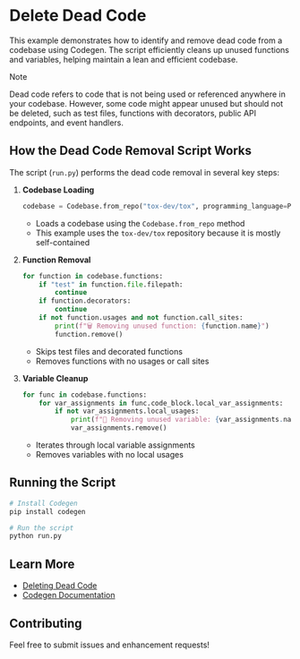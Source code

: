 # Delete Dead Code

This example demonstrates how to identify and remove dead code from a codebase using Codegen. The script efficiently cleans up unused functions and variables, helping maintain a lean and efficient codebase.

> [!NOTE]
> Dead code refers to code that is not being used or referenced anywhere in your codebase. However, some code might appear unused but should not be deleted, such as test files, functions with decorators, public API endpoints, and event handlers.

## How the Dead Code Removal Script Works

The script (`run.py`) performs the dead code removal in several key steps:

1. **Codebase Loading**
   ```python
   codebase = Codebase.from_repo("tox-dev/tox", programming_language=ProgrammingLanguage.PYTHON)
   ```
   - Loads a codebase using the `Codebase.from_repo` method
   - This example uses the `tox-dev/tox` repository because it is mostly self-contained

2. **Function Removal**
   ```python
   for function in codebase.functions:
       if "test" in function.file.filepath:
           continue
       if function.decorators:
           continue
       if not function.usages and not function.call_sites:
           print(f"🗑️ Removing unused function: {function.name}")
           function.remove()
   ```
   - Skips test files and decorated functions
   - Removes functions with no usages or call sites

3. **Variable Cleanup**
   ```python
   for func in codebase.functions:
       for var_assignments in func.code_block.local_var_assignments:
           if not var_assignments.local_usages:
               print(f"🧹 Removing unused variable: {var_assignments.name}")
               var_assignments.remove()
   ```
   - Iterates through local variable assignments
   - Removes variables with no local usages

## Running the Script

```bash
# Install Codegen
pip install codegen

# Run the script
python run.py
```

## Learn More

- [Deleting Dead Code](https://docs.codegen.com/tutorials/deleting-dead-code)
- [Codegen Documentation](https://docs.codegen.com)

## Contributing

Feel free to submit issues and enhancement requests!
